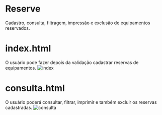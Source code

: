 # Reserve
Cadastro, consulta, filtragem, impressão e exclusão de equipamentos reservados.
# index.html
O usuário pode fazer depois da validação cadastrar reservas de equipamentos.
![index](https://user-images.githubusercontent.com/39635734/41509918-ddfd34f8-7231-11e8-8f99-9d6ea43848de.jpg)
# consulta.html
O usuário poderá consultar, filtrar, imprimir e também excluir os reservas cadastradas.
![consulta](https://user-images.githubusercontent.com/39635734/41509972-e4b687e4-7232-11e8-8059-0cd1e348844f.jpg)